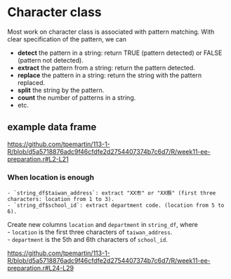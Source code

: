 # Character class

Most work on character class is associated with pattern matching. With clear specification of the pattern, we can 

  - **detect** the pattern in a string: return TRUE (pattern detected) or FALSE (pattern not detected).  
  - **extract** the pattern from a string: return the pattern detected.  
  - **replace** the pattern in a string: return the string with the pattern replaced.  
  - **split** the string by the pattern.  
  - **count** the number of patterns in a string.  
  - etc. 

## example data frame


<https://github.com/tpemartin/113-1-R/blob/d5a5718876adc9f46cfdfe2d2754407374b7c6d7/R/week11-ee-preparation.r#L2-L21>

### When location is enough

    - `string_df$taiwan_address`: extract "XX市" or "XX縣" (first three characters: location from 1 to 3).  
    - `string_df$school_id`: extract department code. (location from 5 to 6).  

Create new columns `location` and `department` in `string_df`, where  
    - `location` is the first three characters of `taiwan_address`.  
    - `department` is the 5th and 6th characters of `school_id`.  

<https://github.com/tpemartin/113-1-R/blob/d5a5718876adc9f46cfdfe2d2754407374b7c6d7/R/week11-ee-preparation.r#L24-L29>